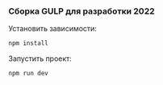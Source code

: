 ### Сборка GULP для разработки 2022

Установить зависимости:

```sh
npm install
```

Запустить проект:

```sh
npm run dev
```
